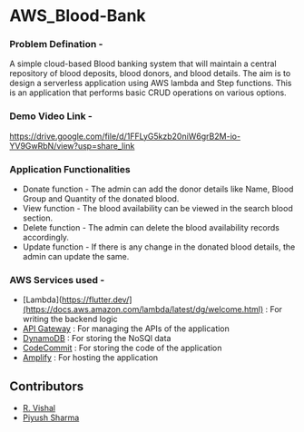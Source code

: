 # AWS_Blood-Bank

### Problem Defination - 
A simple cloud-based Blood banking system that will maintain a central repository of blood deposits, blood donors, and blood details. The aim is to design a serverless application using AWS lambda and Step functions. This is an application that performs basic CRUD operations on various options.

### Demo Video Link - 
https://drive.google.com/file/d/1FFLyG5kzb20niW6grB2M-io-YV9GwRbN/view?usp=share_link

### Application Functionalities
* Donate function - The admin can add the donor details like Name, Blood Group and Quantity of the donated blood.
* View function - The blood availability can be viewed in the search blood section.
* Delete function - The admin can delete the blood availability records accordingly.
* Update function - If there is any change in the donated blood details, the admin can update the same.

### AWS Services used - 
* [Lambda](https://flutter.dev/](https://docs.aws.amazon.com/lambda/latest/dg/welcome.html) : For writing the backend logic
* [API Gateway](https://docs.aws.amazon.com/apigateway/latest/developerguide/getting-started.html) : For managing the APIs of the application
* [DynamoDB](https://docs.aws.amazon.com/amazondynamodb/latest/developerguide/Introduction.html) : For storing the NoSQl data
* [CodeCommit](https://docs.aws.amazon.com/codecommit/latest/userguide/getting-started.html) : For storing the code of the application
* [Amplify](https://docs.aws.amazon.com/amplify/latest/userguide/welcome.html) : For hosting the application

## Contributors 
- [R. Vishal](https://github.com/vishalr-22)
- [Piyush Sharma](https://github.com/TigerAtGit)



